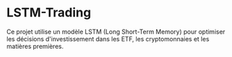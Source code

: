 # LSTM-Trading
Ce projet utilise un modèle LSTM (Long Short-Term Memory) pour optimiser les décisions d'investissement dans les ETF, les cryptomonnaies et les matières premières.

